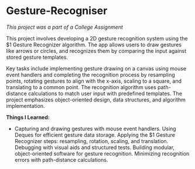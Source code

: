 # Gesture-Recogniser

_This project was a part of a College Assignment_

This project involves developing a 2D gesture recognition system using the $1 Gesture Recognizer algorithm. The app allows users to draw gestures like arrows or circles, and recognizes them by comparing the input against stored gesture templates.

Key tasks include implementing gesture drawing on a canvas using mouse event handlers and completing the recognition process by resampling points, rotating gestures to align with the x-axis, scaling to a square, and translating to a common point. The recognition algorithm uses path-distance calculations to match user input with predefined templates. The project emphasizes object-oriented design, data structures, and algorithm implementation.

**Things I Learned:**

* Capturing and drawing gestures with mouse event handlers.
Using Deques for efficient gesture data storage.
Applying the $1 Gesture Recognizer steps: resampling, rotation, scaling, and translation.
Debugging with visual aids and structured tests.
Building modular, object-oriented software for gesture recognition.
Minimizing recognition errors with path-distance calculations.

